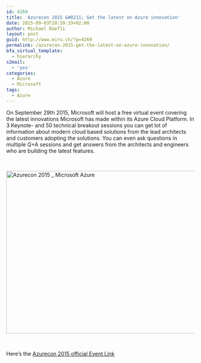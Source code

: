 ```yaml
---
id: 4269
title: 'Azurecon 2015 &#8211; Get the latest on Azure innovation'
date: 2015-09-03T20:59:19+02:00
author: Michael Rüefli
layout: post
guid: http://www.miru.ch/?p=4269
permalink: /azurecon-2015-get-the-latest-on-azure-innovation/
bfa_virtual_template:
  - hierarchy
s2mail:
  - 'yes'
categories:
  - Azure
  - Microsoft
tags:
  - Azure
---
```

On September 29th 2015, Microsoft will host a free virtual event covering the latest innovations Microsoft has made within its Azure Cloud Platform. In 3 Keynote- and 50 technical breakout sessions you can get lot of information about modern cloud based solutions from the lead architects and customers adopting the solutions. You can even ask questions in multiple Q+A sessions and get answers from the architects and engineers who are building the latest features.

&nbsp;

<a href="https://azure.microsoft.com/en-us/azurecon/?WT.mc_id=dx_MVP5000919" target="_blank"><img class="alignleft  wp-image-4270" src="../images/2015/09/2015-09-03-20_50_34-Azurecon-2015-_-Microsoft-Azure-‎-Microsoft-Edge-1024x434.png" alt="Azurecon 2015 _ Microsoft Azure ‎" width="1024" height="434" srcset="../images/2015/09/2015-09-03-20_50_34-Azurecon-2015-_-Microsoft-Azure-‎-Microsoft-Edge-1024x434.png 1024w, ../images/2015/09/2015-09-03-20_50_34-Azurecon-2015-_-Microsoft-Azure-‎-Microsoft-Edge-300x127.png 300w, ../images/2015/09/2015-09-03-20_50_34-Azurecon-2015-_-Microsoft-Azure-‎-Microsoft-Edge.png 1247w" sizes="(max-width: 1024px) 100vw, 1024px" /><br /> </a>

&nbsp;

Here&#8217;s the <a href="https://azure.microsoft.com/en-us/azurecon/?WT.mc_id=dx_MVP5000919" target="_blank">Azurecon 2015 official Event Link</a>

&nbsp;